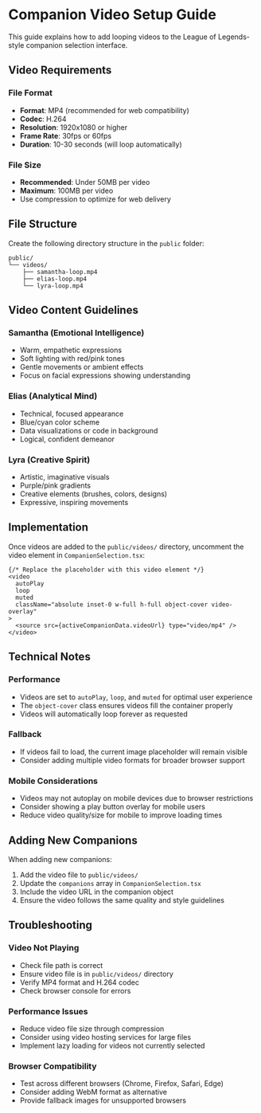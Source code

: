 # Companion Video Setup Guide

This guide explains how to add looping videos to the League of Legends-style companion selection interface.

## Video Requirements

### File Format
- **Format**: MP4 (recommended for web compatibility)
- **Codec**: H.264
- **Resolution**: 1920x1080 or higher
- **Frame Rate**: 30fps or 60fps
- **Duration**: 10-30 seconds (will loop automatically)

### File Size
- **Recommended**: Under 50MB per video
- **Maximum**: 100MB per video
- Use compression to optimize for web delivery

## File Structure

Create the following directory structure in the `public` folder:

```
public/
└── videos/
    ├── samantha-loop.mp4
    ├── elias-loop.mp4
    └── lyra-loop.mp4
```

## Video Content Guidelines

### Samantha (Emotional Intelligence)
- Warm, empathetic expressions
- Soft lighting with red/pink tones
- Gentle movements or ambient effects
- Focus on facial expressions showing understanding

### Elias (Analytical Mind)
- Technical, focused appearance
- Blue/cyan color scheme
- Data visualizations or code in background
- Logical, confident demeanor

### Lyra (Creative Spirit)
- Artistic, imaginative visuals
- Purple/pink gradients
- Creative elements (brushes, colors, designs)
- Expressive, inspiring movements

## Implementation

Once videos are added to the `public/videos/` directory, uncomment the video element in `CompanionSelection.tsx`:

```tsx
{/* Replace the placeholder with this video element */}
<video
  autoPlay
  loop
  muted
  className="absolute inset-0 w-full h-full object-cover video-overlay"
>
  <source src={activeCompanionData.videoUrl} type="video/mp4" />
</video>
```

## Technical Notes

### Performance
- Videos are set to `autoPlay`, `loop`, and `muted` for optimal user experience
- The `object-cover` class ensures videos fill the container properly
- Videos will automatically loop forever as requested

### Fallback
- If videos fail to load, the current image placeholder will remain visible
- Consider adding multiple video formats for broader browser support

### Mobile Considerations
- Videos may not autoplay on mobile devices due to browser restrictions
- Consider showing a play button overlay for mobile users
- Reduce video quality/size for mobile to improve loading times

## Adding New Companions

When adding new companions:

1. Add the video file to `public/videos/`
2. Update the `companions` array in `CompanionSelection.tsx`
3. Include the video URL in the companion object
4. Ensure the video follows the same quality and style guidelines

## Troubleshooting

### Video Not Playing
- Check file path is correct
- Ensure video file is in `public/videos/` directory
- Verify MP4 format and H.264 codec
- Check browser console for errors

### Performance Issues
- Reduce video file size through compression
- Consider using video hosting services for large files
- Implement lazy loading for videos not currently selected

### Browser Compatibility
- Test across different browsers (Chrome, Firefox, Safari, Edge)
- Consider adding WebM format as alternative
- Provide fallback images for unsupported browsers 